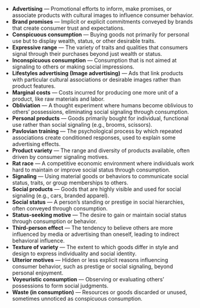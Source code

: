 - **Advertising** — Promotional efforts to inform, make promises, or associate products with cultural images to influence consumer behavior.  
- **Brand promises** — Implicit or explicit commitments conveyed by brands that create consumer trust and expectations.  
- **Conspicuous consumption** — Buying goods not primarily for personal use but to display wealth, status, or other desirable traits.  
- **Expressive range** — The variety of traits and qualities that consumers signal through their purchases beyond just wealth or status.  
- **Inconspicuous consumption** — Consumption that is not aimed at signaling to others or making social impressions.  
- **Lifestyles advertising (Image advertising)** — Ads that link products with particular cultural associations or desirable images rather than product features.  
- **Marginal costs** — Costs incurred for producing one more unit of a product, like raw materials and labor.  
- **Obliviation** — A thought experiment where humans become oblivious to others’ possessions, eliminating social signaling through consumption.  
- **Personal products** — Goods primarily bought for individual, functional use rather than social signaling (e.g., brooms, scissors).  
- **Pavlovian training** — The psychological process by which repeated associations create conditioned responses, used to explain some advertising effects.  
- **Product variety** — The range and diversity of products available, often driven by consumer signaling motives.  
- **Rat race** — A competitive economic environment where individuals work hard to maintain or improve social status through consumption.  
- **Signaling** — Using material goods or behaviors to communicate social status, traits, or group memberships to others.  
- **Social products** — Goods that are highly visible and used for social signaling (e.g., cars, branded apparel).  
- **Social status** — A person’s standing or prestige in social hierarchies, often conveyed through consumption.  
- **Status-seeking motive** — The desire to gain or maintain social status through consumption or behavior.  
- **Third-person effect** — The tendency to believe others are more influenced by media or advertising than oneself, leading to indirect behavioral influence.  
- **Texture of variety** — The extent to which goods differ in style and design to express individuality and social identity.  
- **Ulterior motives** — Hidden or less explicit reasons influencing consumer behavior, such as prestige or social signaling, beyond personal enjoyment.  
- **Voyeuristic consumption** — Observing or evaluating others’ possessions to form social judgments.  
- **Waste (in consumption)** — Resources or goods discarded or unused, sometimes unnoticed as conspicuous consumption.
